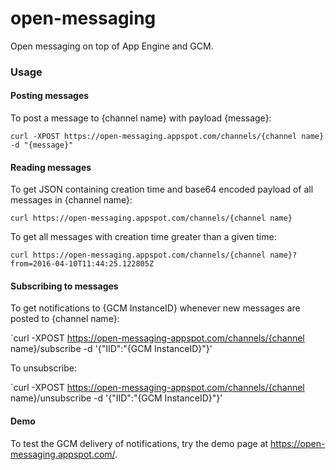 open-messaging
=====

Open messaging on top of App Engine and GCM.

### Usage

#### Posting messages

To post a message to {channel name} with payload {message}:

`curl -XPOST https://open-messaging.appspot.com/channels/{channel name} -d "{message}"`

#### Reading messages

To get JSON containing creation time and base64 encoded payload of all messages in {channel name}:

`curl https://open-messaging.appspot.com/channels/{channel name}`

To get all messages with creation time greater than a given time:

`curl https://open-messaging.appspot.com/channels/{channel name}?from=2016-04-10T11:44:25.122805Z`

#### Subscribing to messages

To get notifications to {GCM InstanceID} whenever new messages are posted to {channel name}:

`curl -XPOST https://open-messaging-appspot.com/channels/{channel name}/subscribe -d '{"IID":"{GCM InstanceID}"}'

To unsubscribe:

`curl -XPOST https://open-messaging-appspot.com/channels/{channel name}/unsubscribe -d '{"IID":"{GCM InstanceID}"}'

#### Demo

To test the GCM delivery of notifications, try the demo page at https://open-messaging.appspot.com/.

